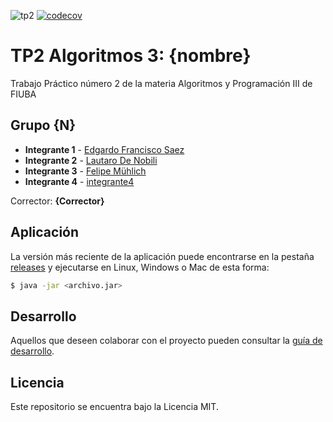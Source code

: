 ![tp2](https://github.com/fanusaez/algo3_tp2_2022/actions/workflows/build.yml/badge.svg) [![codecov](https://codecov.io/gh/fanusaez/algo3_tp2_2022/branch/master/graph/badge.svg)](https://codecov.io/gh/fanusaez/algo3_tp2_2022)

# TP2 Algoritmos 3: {nombre} 

Trabajo Práctico número 2 de la materia Algoritmos y Programación III de FIUBA

## Grupo {N}

* **Integrante 1** - [Edgardo Francisco Saez](https://github.com/fanusaez)
* **Integrante 2** - [Lautaro De Nobili](https://github.com/LtDeno)
* **Integrante 3** - [Felipe Mühlich](https://github.com/FeliM9)
* **Integrante 4** - [integrante4](https://github.com/integrante4)

Corrector: **{Corrector}**

## Aplicación

La versión más reciente de la aplicación puede encontrarse en la pestaña [releases](https://github.com/fanusaez/algo3_tp2_2022/releases/latest) y ejecutarse en Linux, Windows o Mac de esta forma:

```bash
$ java -jar <archivo.jar>
```

## Desarrollo

Aquellos que deseen colaborar con el proyecto pueden consultar la [guía de desarrollo](./docs/Desarrollo.md).

## Licencia

Este repositorio se encuentra bajo la Licencia MIT.
